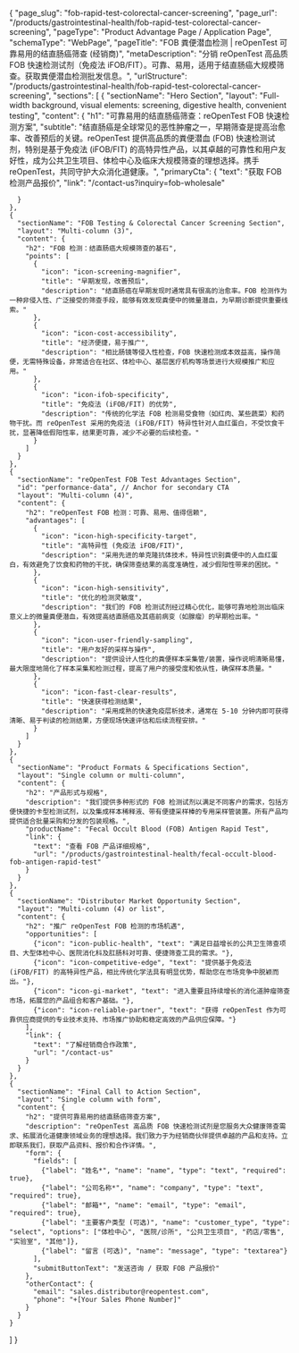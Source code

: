 {
    "page_slug": "fob-rapid-test-colorectal-cancer-screening",
    "page_url": "/products/gastrointestinal-health/fob-rapid-test-colorectal-cancer-screening",
  "pageType": "Product Advantage Page / Application Page",
  "schemaType": "WebPage",
  "pageTitle": "FOB 粪便潜血检测 | reOpenTest 可靠易用的结直肠癌筛查 (经销商)",
  "metaDescription": "分销 reOpenTest 高品质 FOB 快速检测试剂（免疫法 iFOB/FIT）。可靠、易用，适用于结直肠癌大规模筛查。获取粪便潜血检测批发信息。",
  "urlStructure": "/products/gastrointestinal-health/fob-rapid-test-colorectal-cancer-screening",
  "sections": [
    {
      "sectionName": "Hero Section",
      "layout": "Full-width background, visual elements: screening, digestive health, convenient testing",
      "content": {
        "h1": "可靠易用的结直肠癌筛查：reOpenTest FOB 快速检测方案",
        "subtitle": "结直肠癌是全球常见的恶性肿瘤之一，早期筛查是提高治愈率、改善预后的关键。reOpenTest 提供高品质的粪便潜血 (FOB) 快速检测试剂，特别是基于免疫法 (iFOB/FIT) 的高特异性产品，以其卓越的可靠性和用户友好性，成为公共卫生项目、体检中心及临床大规模筛查的理想选择。携手 reOpenTest，共同守护大众消化道健康。",
        "primaryCta": {
          "text": "获取 FOB 检测产品报价",
          "link": "/contact-us?inquiry=fob-wholesale"
        
      }
    },
    {
      "sectionName": "FOB Testing & Colorectal Cancer Screening Section",
      "layout": "Multi-column (3)",
      "content": {
        "h2": "FOB 检测：结直肠癌大规模筛查的基石",
        "points": [
          {
            "icon": "icon-screening-magnifier",
            "title": "早期发现，改善预后",
            "description": "结直肠癌在早期发现时通常具有很高的治愈率。FOB 检测作为一种非侵入性、广泛接受的筛查手段，能够有效发现粪便中的微量潜血，为早期诊断提供重要线索。"
          },
          {
            "icon": "icon-cost-accessibility",
            "title": "经济便捷，易于推广",
            "description": "相比肠镜等侵入性检查，FOB 快速检测成本效益高，操作简便，无需特殊设备，非常适合在社区、体检中心、基层医疗机构等场景进行大规模推广和应用。"
          },
          {
            "icon": "icon-ifob-specificity",
            "title": "免疫法 (iFOB/FIT) 的优势",
            "description": "传统的化学法 FOB 检测易受食物（如红肉、某些蔬菜）和药物干扰。而 reOpenTest 采用的免疫法 (iFOB/FIT) 特异性针对人血红蛋白，不受饮食干扰，显著降低假阳性率，结果更可靠，减少不必要的后续检查。"
          }
        ]
      }
    },
    {
      "sectionName": "reOpenTest FOB Test Advantages Section",
      "id": "performance-data", // Anchor for secondary CTA
      "layout": "Multi-column (4)",
      "content": {
        "h2": "reOpenTest FOB 检测：可靠、易用、值得信赖",
        "advantages": [
          {
            "icon": "icon-high-specificity-target",
            "title": "高特异性 (免疫法 iFOB/FIT)",
            "description": "采用先进的单克隆抗体技术，特异性识别粪便中的人血红蛋白，有效避免了饮食和药物的干扰，确保筛查结果的高度准确性，减少假阳性带来的困扰。"
          },
          {
            "icon": "icon-high-sensitivity",
            "title": "优化的检测灵敏度",
            "description": "我们的 FOB 检测试剂经过精心优化，能够可靠地检测出临床意义上的微量粪便潜血，有效提高结直肠癌及其癌前病变（如腺瘤）的早期检出率。"
          },
          {
            "icon": "icon-user-friendly-sampling",
            "title": "用户友好的采样与操作",
            "description": "提供设计人性化的粪便样本采集管/装置，操作说明清晰易懂，最大限度地简化了样本采集和检测过程，提高了用户的接受度和依从性，确保样本质量。"
          },
          {
            "icon": "icon-fast-clear-results",
            "title": "快速获得检测结果",
            "description": "采用成熟的快速免疫层析技术，通常在 5-10 分钟内即可获得清晰、易于判读的检测结果，方便现场快速评估和后续流程安排。"
          }
        ]
      }
    },
    {
      "sectionName": "Product Formats & Specifications Section",
      "layout": "Single column or multi-column",
      "content": {
        "h2": "产品形式与规格",
        "description": "我们提供多种形式的 FOB 检测试剂以满足不同客户的需求，包括方便快捷的卡型检测试剂，以及集成样本稀释液、带有便捷采样棒的专用采样管装置。所有产品均提供适合批量采购和分发的包装规格。",
        "productName": "Fecal Occult Blood (FOB) Antigen Rapid Test",
        "link": {
          "text": "查看 FOB 产品详细规格",
          "url": "/products/gastrointestinal-health/fecal-occult-blood-fob-antigen-rapid-test"
        }
      }
    },
    {
      "sectionName": "Distributor Market Opportunity Section",
      "layout": "Multi-column (4) or list",
      "content": {
        "h2": "推广 reOpenTest FOB 检测的市场机遇",
        "opportunities": [
          {"icon": "icon-public-health", "text": "满足日益增长的公共卫生筛查项目、大型体检中心、医院消化科及肛肠科对可靠、便捷筛查工具的需求。"},
          {"icon": "icon-competitive-edge", "text": "提供基于免疫法 (iFOB/FIT) 的高特异性产品，相比传统化学法具有明显优势，帮助您在市场竞争中脱颖而出。"},
          {"icon": "icon-gi-market", "text": "进入重要且持续增长的消化道肿瘤筛查市场，拓展您的产品组合和客户基础。"},
          {"icon": "icon-reliable-partner", "text": "获得 reOpenTest 作为可靠供应商提供的专业技术支持、市场推广协助和稳定高效的产品供应保障。"}
        ],
        "link": {
          "text": "了解经销商合作政策",
          "url": "/contact-us"
        }
      }
    },
    {
      "sectionName": "Final Call to Action Section",
      "layout": "Single column with form",
      "content": {
        "h2": "提供可靠易用的结直肠癌筛查方案",
        "description": "reOpenTest 高品质 FOB 快速检测试剂是您服务大众健康筛查需求、拓展消化道健康领域业务的理想选择。我们致力于为经销商伙伴提供卓越的产品和支持。立即联系我们，获取产品资料、报价和合作详情。",
        "form": {
          "fields": [
            {"label": "姓名*", "name": "name", "type": "text", "required": true},
            {"label": "公司名称*", "name": "company", "type": "text", "required": true},
            {"label": "邮箱*", "name": "email", "type": "email", "required": true},
            {"label": "主要客户类型 (可选)", "name": "customer_type", "type": "select", "options": ["体检中心", "医院/诊所", "公共卫生项目", "药店/零售", "实验室", "其他"]},
            {"label": "留言 (可选)", "name": "message", "type": "textarea"}
          ],
          "submitButtonText": "发送咨询 / 获取 FOB 产品报价"
        },
        "otherContact": {
          "email": "sales.distributor@reopentest.com",
          "phone": "+[Your Sales Phone Number]"
        }
      }
    }
  ]
}
